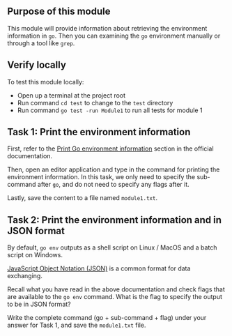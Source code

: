 ## Purpose of this module
This module will provide information about retrieving the environment information in `go`.
Then you can examining the `go` environment manually or through a tool like `grep`.

## Verify locally
To test this module locally:
* Open up a terminal at the project root
* Run command `cd test` to change to the `test` directory
* Run command `go test -run Module1` to run all tests for module 1


## Task 1: Print the environment information
First, refer to the [Print Go environment information](https://golang.org/cmd/go/#hdr-Print_Go_environment_information) section in the official documentation.

Then, open an editor application and type in the command for printing the environment information.
In this task, we only need to specify the sub-command after `go`, and do not need to specify any flags after it.

Lastly, save the content to a file named `module1.txt`.

## Task 2: Print the environment information and in JSON format
By default, `go env` outputs as a shell script on Linux / MacOS and a batch script on Windows.

[JavaScript Object Notation (JSON)](https://en.wikipedia.org/wiki/JSON) is a common format for data exchanging.

Recall what you have read in the above documentation and check flags that are available to the `go env` command.
What is the flag to specify the output to be in JSON format?

Write the complete command (go + sub-command + flag) under your answer for Task 1, and save the `module1.txt` file.
